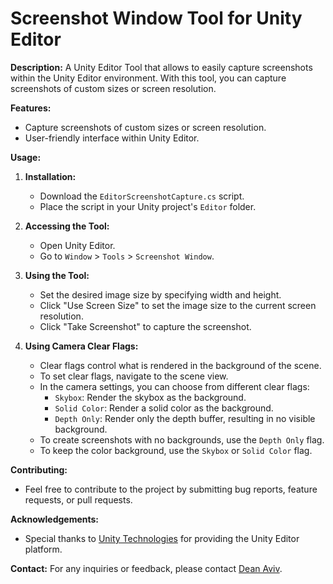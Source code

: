 # Screenshot Window Tool for Unity Editor

**Description:**
A Unity Editor Tool that allows to easily capture screenshots within the Unity Editor environment. With this tool, you can capture screenshots of custom sizes or screen resolution.

**Features:**
- Capture screenshots of custom sizes or screen resolution.
- User-friendly interface within Unity Editor.

**Usage:**
1. **Installation:**
   - Download the `EditorScreenshotCapture.cs` script.
   - Place the script in your Unity project's `Editor` folder.

2. **Accessing the Tool:**
   - Open Unity Editor.
   - Go to `Window` > `Tools` > `Screenshot Window`.

3. **Using the Tool:**
   - Set the desired image size by specifying width and height.
   - Click "Use Screen Size" to set the image size to the current screen resolution. 
   - Click "Take Screenshot" to capture the screenshot.

4. **Using Camera Clear Flags:**
   - Clear flags control what is rendered in the background of the scene.
   - To set clear flags, navigate to the scene view.
   - In the camera settings, you can choose from different clear flags:
     - `Skybox`: Render the skybox as the background.
     - `Solid Color`: Render a solid color as the background.
     - `Depth Only`: Render only the depth buffer, resulting in no visible background.
   - To create screenshots with no backgrounds, use the `Depth Only` flag.
   - To keep the color background, use the `Skybox` or `Solid Color` flag.

**Contributing:**
- Feel free to contribute to the project by submitting bug reports, feature requests, or pull requests.

**Acknowledgements:**
- Special thanks to [Unity Technologies](https://unity.com/) for providing the Unity Editor platform.

**Contact:**
For any inquiries or feedback, please contact [Dean Aviv](deanaviv5@gmail.com).
